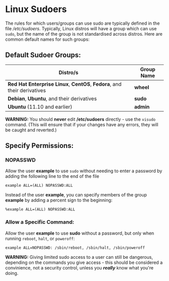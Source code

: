 # Linux Sudoers

The rules for which users/groups can use sudo are typically defined in the file */etc/sudoers*. Typically, Linux distros will have a group which can use `sudo`, but the name of the group is not standardised across distros. Here are common default names for such groups:

## Default Sudoer Groups:

Distro/s|Group Name
-|-
**Red Hat Enterprise Linux**, **CentOS**, **Fedora**, and their derivatives|**wheel**
**Debian**, **Ubuntu**, and their derivatives|**sudo**
**Ubuntu** (11.10 and earlier)|**admin**

**WARNING:** You should **never** edit **/etc/sudoers** directly - use the `visudo` command. (This will ensure that if your changes have any errors, they will be caught and reverted.)

## Specify Permissions:

### NOPASSWD

Allow the user **example** to use `sudo` without needing to enter a password by adding the following line to the end of the file

`example ALL=(ALL) NOPASSWD:ALL`

Instead of the user **example**, you can specify members of the group **example** by adding a percent sign to the beginning:

`%example ALL=(ALL) NOPASSWD:ALL`

### Allow a Specific Command:

Allow the user **example** to use **sudo** without a password, but only when running `reboot`, `halt`, or `poweroff`:

`example ALL=NOPASSWD: /sbin/reboot, /sbin/halt, /sbin/poweroff`

**WARNING:** Giving limited sudo access to a user can still be dangerous, depending on the commands you give access - this should be considered a convinience, not a security control, unless you ***really*** know what you're doing.
